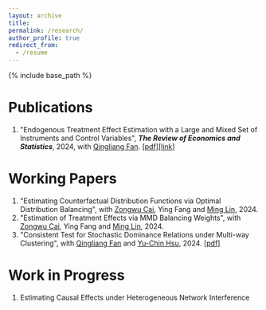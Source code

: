 ```yaml
---
layout: archive 
title: 
permalink: /research/
author_profile: true
redirect_from:
  - /resume
---
```



{% include base_path %}

Publications 
======
1. "Endogenous Treatment Effect Estimation with a Large and Mixed Set of Instruments and Control Variables", ***The Review of Economics and Statistics***, 2024, with [Qingliang Fan](https://michaelqfan.weebly.com/). [[pdf]](https://papers.ssrn.com/sol3/papers.cfm?abstract_id=4146397)[[link]](https://direct.mit.edu/rest/article-abstract/doi/10.1162/rest_a_01230/112429/Endogenous-Treatment-Effect-Estimation-with-a?redirectedFrom=fulltext)


Working Papers
======


1. "Estimating Counterfactual Distribution Functions via Optimal Distribution Balancing", with [Zongwu Cai](https://zongwucai.github.io/), Ying Fang and [Ming Lin](https://faculty.xmu.edu.cn/LM1/zh_CN/index/539901/list/index.htm), 2024. 
1. "Estimation of Treatment Effects via MMD Balancing Weights", with [Zongwu Cai](https://zongwucai.github.io/), Ying Fang and [Ming Lin](https://faculty.xmu.edu.cn/LM1/zh_CN/index/539901/list/index.htm), 2024.
1. "Consistent Test for Stochastic Dominance Relations under Multi-way Clustering", with [Qingliang Fan](https://michaelqfan.weebly.com/) and [Yu-Chin Hsu](https://yuchinhsu.yolasite.com/), 2024. [[pdf]](http://yaqianwu01.github.io/files/SD_multiway_clustering.pdf)

Work in Progress
======

1. Estimating Causal Effects under Heterogeneous Network Interference

